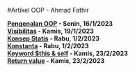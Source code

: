 #Artikel OOP - Ahmad Fathir

**[Pengenalan OOP](https://medium.com/@ahmadfathir0830/pengenalan-oop-cc61f881ea83) - Senin, 16/1/2023**  
**[Visibilitas](https://medium.com/@ahmadfathir0830/visibility-d16b634317e1) - Kamis, 19/1/2023**  
**[Konsep Statis](https://medium.com/@ahmadfathir0830/static-concept-87aaf8b177c3) - Rabu, 1/2/2023**  
**[Konstanta](https://medium.com/@ahmadfathir0830/constant-d0bf83c111a0) - Rabu, 1/2/2023**  
**[Keyword $this & self](https://medium.com/@ahmadfathir0830/keyword-this-and-self-f8b85a533594) - Kamis, 23/2/2023**  
**[Return value](https://medium.com/@ahmadfathir0830/return-value-897cceb8b7da) - Kamis, 23/2/2023**  


